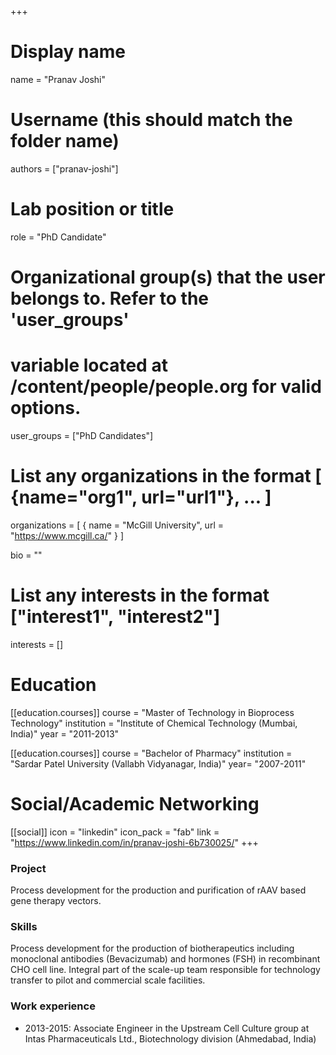 +++
# Display name
name = "Pranav Joshi"

# Username (this should match the folder name)
authors = ["pranav-joshi"]

# Lab position or title
role = "PhD Candidate"

# Organizational group(s) that the user belongs to. Refer to the 'user_groups'
# variable located at /content/people/people.org for valid options.
user_groups = ["PhD Candidates"]

# List any organizations in the format [ {name="org1", url="url1"}, ... ]
organizations = [ { name = "McGill University", url = "https://www.mcgill.ca/" } ]

bio = ""

# List any interests in the format ["interest1", "interest2"]
interests = []

# Education
[[education.courses]]
  course = "Master of Technology in Bioprocess Technology"
  institution = "Institute of Chemical Technology (Mumbai, India)"
  year = "2011-2013"

[[education.courses]]
  course = "Bachelor of Pharmacy"
  institution = "Sardar Patel University (Vallabh Vidyanagar, India)"
  year= "2007-2011"

# Social/Academic Networking
[[social]]
  icon = "linkedin"
  icon_pack = "fab"
  link = "https://www.linkedin.com/in/pranav-joshi-6b730025/"
+++

### Project
Process development for the production and purification of rAAV based gene
therapy vectors.

### Skills
Process development for the production of biotherapeutics including monoclonal
antibodies (Bevacizumab) and hormones (FSH) in recombinant CHO cell line.
Integral part of the scale-up team responsible for technology transfer to pilot
and commercial scale facilities.

### Work experience
- 2013-2015: Associate Engineer in the Upstream Cell Culture group at Intas
  Pharmaceuticals Ltd., Biotechnology division (Ahmedabad, India)
